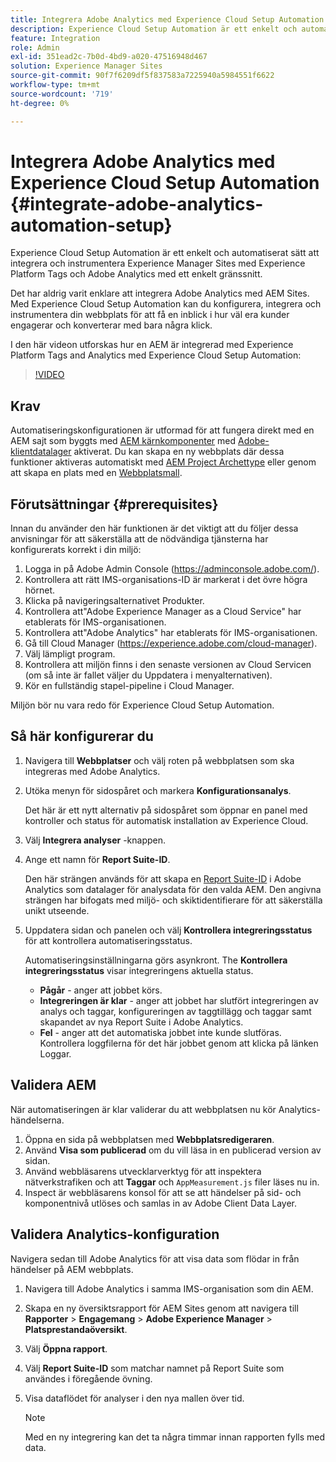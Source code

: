 ```yaml
---
title: Integrera Adobe Analytics med Experience Cloud Setup Automation
description: Experience Cloud Setup Automation är ett enkelt och automatiserat sätt att integrera och instrumentera Experience Manager Sites med Experience Platform Tags och Adobe Analytics med ett enkelt gränssnitt. Lär dig hur du använder den automatiska konfigurationen med din egen webbplats.
feature: Integration
role: Admin
exl-id: 351ead2c-7b0d-4bd9-a020-47516948d467
solution: Experience Manager Sites
source-git-commit: 90f7f6209df5f837583a7225940a5984551f6622
workflow-type: tm+mt
source-wordcount: '719'
ht-degree: 0%

---
```


# Integrera Adobe Analytics med Experience Cloud Setup Automation {#integrate-adobe-analytics-automation-setup}

Experience Cloud Setup Automation är ett enkelt och automatiserat sätt att integrera och instrumentera Experience Manager Sites med Experience Platform Tags och Adobe Analytics med ett enkelt gränssnitt.

Det har aldrig varit enklare att integrera Adobe Analytics med AEM Sites. Med Experience Cloud Setup Automation kan du konfigurera, integrera och instrumentera din webbplats för att få en inblick i hur väl era kunder engagerar och konverterar med bara några klick.

I den här videon utforskas hur en AEM är integrerad med Experience Platform Tags and Analytics med Experience Cloud Setup Automation:

>[!VIDEO](https://video.tv.adobe.com/v/345372/?quality=12)

## Krav

Automatiseringskonfigurationen är utformad för att fungera direkt med en AEM sajt som byggts med [AEM kärnkomponenter](https://experienceleague.adobe.com/docs/experience-manager-core-components/using/introduction.html) med [Adobe-klientdatalager](https://experienceleague.adobe.com/docs/experience-manager-core-components/using/developing/data-layer/overview.html) aktiverat. Du kan skapa en ny webbplats där dessa funktioner aktiveras automatiskt med [AEM Project Archettype](https://experienceleague.adobe.com/docs/experience-manager-core-components/using/developing/archetype/overview.html) eller genom att skapa en plats med en [Webbplatsmall](/help/journey-sites/quick-site/create-site.md).

## Förutsättningar {#prerequisites}

Innan du använder den här funktionen är det viktigt att du följer dessa anvisningar för att säkerställa att de nödvändiga tjänsterna har konfigurerats korrekt i din miljö:

1. Logga in på Adobe Admin Console (https://adminconsole.adobe.com/).
1. Kontrollera att rätt IMS-organisations-ID är markerat i det övre högra hörnet.
1. Klicka på navigeringsalternativet Produkter.
1. Kontrollera att&quot;Adobe Experience Manager as a Cloud Service&quot; har etablerats för IMS-organisationen.
1. Kontrollera att&quot;Adobe Analytics&quot; har etablerats för IMS-organisationen.
1. Gå till Cloud Manager (https://experience.adobe.com/cloud-manager).
1. Välj lämpligt program.
1. Kontrollera att miljön finns i den senaste versionen av Cloud Servicen (om så inte är fallet väljer du Uppdatera i menyalternativen).
1. Kör en fullständig stapel-pipeline i Cloud Manager.

Miljön bör nu vara redo för Experience Cloud Setup Automation.

## Så här konfigurerar du

1. Navigera till **Webbplatser** och välj roten på webbplatsen som ska integreras med Adobe Analytics.
1. Utöka menyn för sidospåret och markera **Konfigurationsanalys**.

   Det här är ett nytt alternativ på sidospåret som öppnar en panel med kontroller och status för automatisk installation av Experience Cloud.
1. Välj **Integrera analyser** -knappen.
1. Ange ett namn för **Report Suite-ID**.

   Den här strängen används för att skapa en [Report Suite-ID](https://experienceleague.adobe.com/docs/analytics/admin/manage-report-suites/new-report-suite/t-create-a-report-suite.html) i Adobe Analytics som datalager för analysdata för den valda AEM. Den angivna strängen har bifogats med miljö- och skiktidentifierare för att säkerställa unikt utseende.

1. Uppdatera sidan och panelen och välj **Kontrollera integreringsstatus** för att kontrollera automatiseringsstatus.

   Automatiseringsinställningarna görs asynkront. The **Kontrollera integreringsstatus** visar integreringens aktuella status.

   * **Pågår** - anger att jobbet körs.
   * **Integreringen är klar** - anger att jobbet har slutfört integreringen av analys och taggar, konfigureringen av taggtillägg och taggar samt skapandet av nya Report Suite i Adobe Analytics.
   * **Fel** - anger att det automatiska jobbet inte kunde slutföras. Kontrollera loggfilerna för det här jobbet genom att klicka på länken Loggar.

## Validera AEM

När automatiseringen är klar validerar du att webbplatsen nu kör Analytics-händelserna.

1. Öppna en sida på webbplatsen med **Webbplatsredigeraren**.
1. Använd **Visa som publicerad** om du vill läsa in en publicerad version av sidan.
1. Använd webbläsarens utvecklarverktyg för att inspektera nätverkstrafiken och att **Taggar** och `AppMeasurement.js` filer läses nu in.
1. Inspect är webbläsarens konsol för att se att händelser på sid- och komponentnivå utlöses och samlas in av Adobe Client Data Layer.

## Validera Analytics-konfiguration

Navigera sedan till Adobe Analytics för att visa data som flödar in från händelser på AEM webbplats.

1. Navigera till Adobe Analytics i samma IMS-organisation som din AEM.
1. Skapa en ny översiktsrapport för AEM Sites genom att navigera till **Rapporter** > **Engagemang** > **Adobe Experience Manager** > **Platsprestandaöversikt**.
1. Välj **Öppna rapport**.
1. Välj **Report Suite-ID** som matchar namnet på Report Suite som användes i föregående övning.
1. Visa dataflödet för analyser i den nya mallen över tid.

   >[!NOTE]
   >
   > Med en ny integrering kan det ta några timmar innan rapporten fylls med data.
